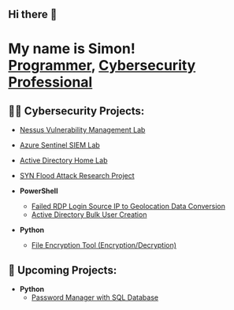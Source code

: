 ## Hi there 👋
<h1>My name is Simon! <br/><a href="https://github.com/Simon3457">Programmer</a>, <a href="https://www.linkedin.com/in/simon-boudreau/">Cybersecurity Professional</a></h1>

<h2>👨‍💻 Cybersecurity Projects:</h2>

- [Nessus Vulnerability Management Lab](https://github.com/Simon3457/NessusLab/)
- [Azure Sentinel SIEM Lab](https://github.com/Simon3457/AzureSIEMLab)
- [Active Directory Home Lab](https://github.com/Simon3457/ADHomeLab)
- [SYN Flood Attack Research Project](https://github.com/Simon3457/SYNFloodResearch/)

- <b>PowerShell</b>
  - [Failed RDP Login Source IP to Geolocation Data Conversion](https://github.com/Simon3457/AzureSIEMLab/blob/main/SIEM/Failed_RDP.ps1)
  - [Active Directory Bulk User Creation](https://github.com/Simon3457/ADHomeLab/blob/main/ADScript/CreateUsers.ps1)

- <b>Python</b>
  - [File Encryption Tool (Encryption/Decryption)](https://github.com/Simon3457/EncryptionTool)


<h2>📅 Upcoming Projects:</h2>

- <b>Python</b>
  - [Password Manager with SQL Database](https://github.com/Simon3457/)


<!--
<h2> 🤳 Connect with me:</h2>

[<img align="left" alt="SimonBoudreau | LinkedIn" width="32px" src="https://upload.wikimedia.org/wikipedia/commons/8/81/LinkedIn_icon.svg" />][linkedin]


[<img align="left" alt="SimonBoudreau | Instagram" width="32px" src="https://upload.wikimedia.org/wikipedia/commons/e/e7/Instagram_logo_2016.svg" />][instagram]
[instagram]: https://www.instagram.com/simon_boudreau/


[linkedin]: https://www.linkedin.com/in/simon-boudreau/
-->

<!--
Here are some ideas to get you started:

- 🔭 I’m currently working on ...
- 🌱 I’m currently learning ...
- 👯 I’m looking to collaborate on ...
- 🤔 I’m looking for help with ...
- 💬 Ask me about ...
- 📫 How to reach me: ...
- 😄 Pronouns: ...
- ⚡ Fun fact: ...
-->
